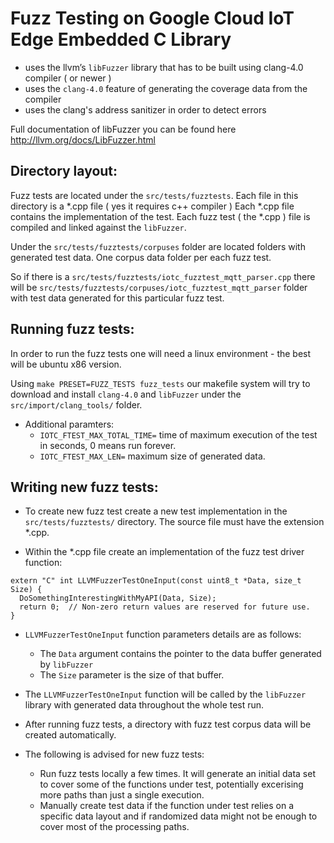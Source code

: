 # Fuzz Testing on Google Cloud IoT Edge Embedded C Library

- uses the llvm’s ```libFuzzer``` library that has to be built using clang-4.0 compiler ( or newer )
- uses the ```clang-4.0``` feature of generating the coverage data from the compiler
- uses the clang's address sanitizer in order to detect errors

Full documentation of libFuzzer you can be found here http://llvm.org/docs/LibFuzzer.html

## Directory layout:

Fuzz tests are located under the ```src/tests/fuzztests```. Each file in this directory is a \*.cpp file ( yes it requires c++ compiler ) Each \*.cpp file contains the implementation of the test. Each fuzz test ( the \*.cpp ) file is compiled and linked against the ```libFuzzer```.

Under the ```src/tests/fuzztests/corpuses``` folder are located folders with generated test data. One corpus data folder per each fuzz test.

So if there is a ```src/tests/fuzztests/iotc_fuzztest_mqtt_parser.cpp``` there will be ```src/tests/fuzztests/corpuses/iotc_fuzztest_mqtt_parser``` folder with test data generated for this particular fuzz test.

## Running fuzz tests:

In order to run the fuzz tests one will need a linux environment - the best will be ubuntu x86 version.

Using ```make PRESET=FUZZ_TESTS fuzz_tests``` our makefile system will try to download and install ```clang-4.0``` and ```libFuzzer``` under the ```src/import/clang_tools/``` folder.

* Additional paramters:
    * ```IOTC_FTEST_MAX_TOTAL_TIME=``` time of maximum execution of the test in seconds, 0 means run forever.
    * ```IOTC_FTEST_MAX_LEN=``` maximum size of generated data.

## Writing new fuzz tests:

* To create new fuzz test create a new test implementation in the ```src/tests/fuzztests/``` directory.  The source file must have the extension \*.cpp.

* Within the \*.cpp file create an implementation of the fuzz test driver function:

```
extern "C" int LLVMFuzzerTestOneInput(const uint8_t *Data, size_t Size) {
  DoSomethingInterestingWithMyAPI(Data, Size);
  return 0;  // Non-zero return values are reserved for future use.
}
```

* ```LLVMFuzzerTestOneInput``` function parameters details are as follows:
    * The ```Data``` argument contains the pointer to the data buffer generated by ```libFuzzer```
    * The ```Size``` parameter is the size of that buffer.
* The ```LLVMFuzzerTestOneInput``` function will be called by the ```libFuzzer``` library with generated data throughout the whole test run.


* After running fuzz tests, a directory with fuzz test corpus data will be created automatically.


* The following is advised for new fuzz tests:
    * Run fuzz tests locally a few times. It will generate an initial data set to cover some of the functions under test, potentially excerising more paths than just a single execution.
    * Manually create test data if the function under test relies on a specific data layout and if randomized data might not be enough to cover most of the processing paths.

